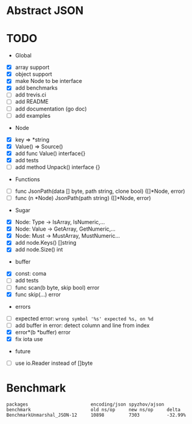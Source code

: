 # Abstract JSON


# TODO

- Global
- [x] array support
- [x] object support
- [x] make Node to be interface
- [x] add benchmarks
- [ ] add trevis.ci
- [ ] add README
- [ ] add documentation (go doc)
- [ ] add examples
- Node
- [x] key => *string
- [x] ‌Value() => Source()
- [x] add func Value() interface{}
- [x] add tests
- [ ] add method Unpack() interface {}
- Functions 
- [ ] func JsonPath(data [] byte, path string, clone bool) ([]*Node, error) 
- [ ] func (n *Node) JsonPath(path string) ([]*Node, error)
- Sugar
- [x] ‌Node: Type -> IsArray, IsNumeric,...
- [x] ‌Node: Value -> GetArray, GetNumeric,...
- [x] ‌Node: Must -> MustArray, MustNumeric...
- [x] add ‌node.Keys() []string
- [x] add ‌node.Size() int
- buffer
- [x] ‌const: coma
- [ ] add tests
- [ ] func scan(b byte, skip bool) error
- [x] func skip(...) error
- errors
- [ ] expected error: `wrong symbol '%s' expected %s, on %d`
- [ ] add buffer in error: detect column and line from index
- [x] ‌error*(b *buffer) error
- [x] fix iota use
- future
- [ ] use io.Reader instead of []byte

# Benchmark

```
packages                       encoding/json spyzhov/ajson
benchmark                      old ns/op     new ns/op     delta
BenchmarkUnmarshal_JSON-12     10898         7303          -32.99%
```